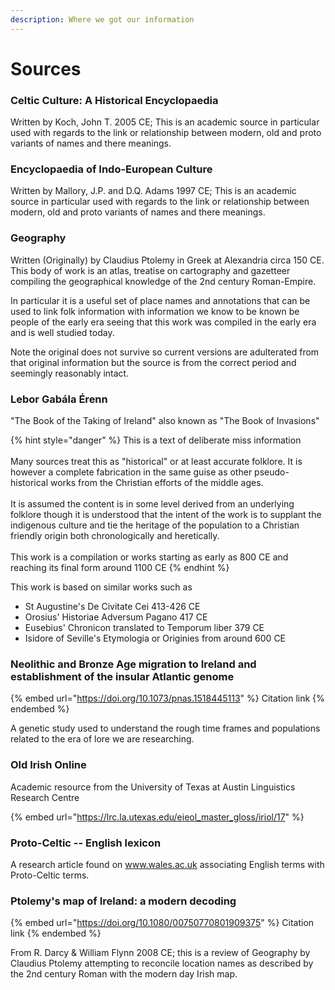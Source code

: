 ```yaml
---
description: Where we got our information
---
```


# Sources

### Celtic Culture: A Historical Encyclopaedia

Written by Koch, John T. 2005 CE; This is an academic source in particular used with regards to the link or relationship between modern, old and proto variants of names and there meanings.

### Encyclopaedia of Indo-European Culture

Written by Mallory, J.P. and D.Q. Adams 1997 CE; This is an academic source in particular used with regards to the link or relationship between modern, old and proto variants of names and there meanings.

### Geography

Written (Originally) by Claudius Ptolemy in Greek at Alexandria circa 150 CE. This body of work is an atlas, treatise on cartography and gazetteer compiling the geographical knowledge of the 2nd century Roman-Empire.&#x20;

In particular it is a useful set of place names and annotations that can be used to link folk information with information we know to be known be people of the early era seeing that this work was compiled in the early era and is well studied today.

Note the original does not survive so current versions are adulterated from that original information but the source is from the correct period and seemingly reasonably intact.

### Lebor Gabála Érenn

"The Book of the Taking of Ireland" also known as "The Book of Invasions"

{% hint style="danger" %}
This is a text of deliberate miss information\
\
Many sources treat this as "historical" or at least accurate folklore. It is however a complete fabrication in the same guise as other pseudo-historical works from the Christian efforts of the middle ages.\
\
It is assumed the content is in some level derived from an underlying folklore though it is understood that the intent of the work is to supplant the indigenous culture and tie the heritage of the population to a Christian friendly origin both chronologically and heretically.\
\
This work is a compilation or works starting as early as 800 CE and reaching its final form around 1100 CE
{% endhint %}

This work is based on similar works such as

* St Augustine's De Civitate Cei 413-426 CE
* Orosius' Historiae Adversum Pagano 417 CE
* Eusebius' Chronicon translated to Temporum liber 379 CE
* Isidore of Seville's Etymologia or Originies from around 600 CE

### Neolithic and Bronze Age migration to Ireland and establishment of the insular Atlantic genome

{% embed url="https://doi.org/10.1073/pnas.1518445113" %}
Citation link
{% endembed %}

A genetic study used to understand the rough time frames and populations related to the era of lore we are researching.

### Old Irish Online

Academic resource from the University of Texas at Austin Linguistics Research Centre

{% embed url="https://lrc.la.utexas.edu/eieol_master_gloss/iriol/17" %}

### Proto-Celtic -- English lexicon

A research article found on www.wales.ac.uk associating English terms with Proto-Celtic terms.

### Ptolemy's map of Ireland: a modern decoding

{% embed url="https://doi.org/10.1080/00750770801909375" %}
Citation link
{% endembed %}

From R. Darcy & William Flynn 2008 CE; this is a review of Geography by Claudius Ptolemy attempting to reconcile location names as described by the 2nd century Roman with the modern day Irish map.
